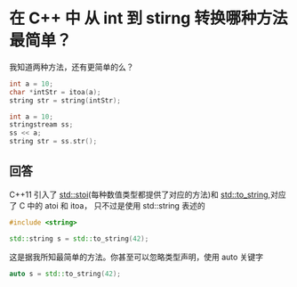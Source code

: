 # 在 C++ 中 从 int 到 stirng 转换哪种方法最简单？

我知道两种方法，还有更简单的么？

```C++
int a = 10;
char *intStr = itoa(a);
string str = string(intStr);
```

```C++
int a = 10;
stringstream ss;
ss << a;
string str = ss.str();
```

## 回答

C++11 引入了 [std::stoi](http://en.cppreference.com/w/cpp/string/basic_string/stol)(每种数值类型都提供了对应的方法)和 [std::to_string](http://en.cppreference.com/w/cpp/string/basic_string/to_string),对应了 C 中的 atoi 和 itoa， 只不过是使用 std::string 表述的

```C++
#include <string> 

std::string s = std::to_string(42);
```

这是据我所知最简单的方法。你甚至可以忽略类型声明，使用 auto 关键字

```C++
auto s = std::to_string(42);
```
